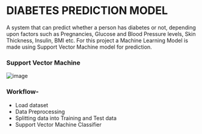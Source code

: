 # DIABETES PREDICTION MODEL

A system that can predict whether a person has diabetes or not, depending upon factors such as Pregnancies, Glucose and Blood Pressure levels, Skin Thickness, Insulin,	BMI etc.
For this project a Machine Learning Model is made using Support Vector Machine model for prediction. 


### Support Vector Machine

![image](https://user-images.githubusercontent.com/89573580/184625393-de412c3f-fb74-4712-af39-5076732a7956.png)


### Workflow- 
- Load dataset
- Data Preprocessing
- Splitting data into Training and Test data
- Support Vector Machine Classifier
